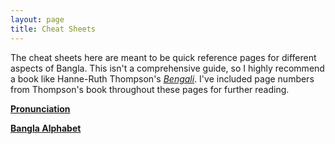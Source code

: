 ```yaml
---
layout: page
title: Cheat Sheets
---
```


The cheat sheets here are meant to be quick reference pages for different aspects of Bangla.
This isn't a comprehensive guide, so I highly recommend a book like Hanne-Ruth Thompson's
<a href="https://www.google.com/books/edition/Bengali/C7vz0ABJnJsC?hl=en&gbpv=0" target="_blank">*Bengali*</a>.
I've included page numbers from Thompson's book throughout these pages for further reading.

[**Pronunciation**](/cheat-sheets/pronunciation/)

[**Bangla Alphabet**](/cheat-sheets/alphabet/)

